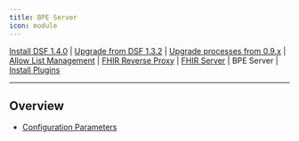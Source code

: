 ```yaml
---
title: BPE Server
icon: module
---
```

 [Install DSF 1.4.0](/stable/maintain/install.md) | [Upgrade from DSF 1.3.2](/stable/maintain/upgrade-from-1.md) | [Upgrade processes from 0.9.x](/stable/maintain/upgrade-from-0.md) | [Allow List Management](/stable/maintain/allowList-mgm.md) | [FHIR Reverse Proxy](/stable/maintain/fhir-reverse-proxy/README.md) | [FHIR Server](/stable/maintain/fhir/README.md) | BPE Server | [Install Plugins](/stable/maintain/install-plugins.md)  

---

## Overview
- [Configuration Parameters](configuration)
